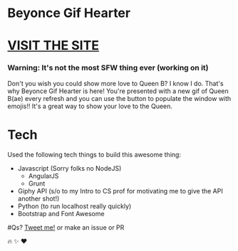 # Beyonce Gif Hearter
# [VISIT THE SITE](http://danagilliann.me/beyonce-gif-rater/)
### Warning: It's not the most SFW thing ever (working on it)

Don't you wish you could show more love to Queen B? I know I do. 
That's why Beyonce Gif Hearter is here! You're presented with a new gif of Queen B(ae) every refresh and you can use the button to populate the window with emojis!! It's a great way to show your love to the Queen.

# Tech
Used the following tech things to build this awesome thing:
- Javascript (Sorry folks no NodeJS)
	- AngularJS
	- Grunt
- Giphy API (s/o to my Intro to CS prof for motivating me to give the API another shot!)
- Python (to run localhost really quickly)
- Bootstrap and Font Awesome

#Qs?
[Tweet me!](https://twitter.com/danagilliann) or make an issue or PR

:fire: :sparkles: :heart: 
